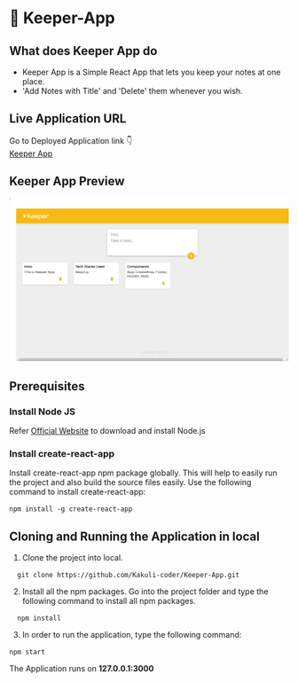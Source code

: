 # 🔦 Keeper-App


## What does Keeper App do

- Keeper App is a Simple React App that lets you keep your notes at one place. <br />
- 'Add Notes with Title' and 'Delete' them whenever you wish. <br />


## Live Application URL

Go to Deployed Application link 👇 <br />
<a href="https://kakuli-coder.github.io/Keeper-App/" alt="App-link" target="_blank">Keeper App</a> </br>


## Keeper App Preview
<img src="images/preview.png" alt="App-preview"> <br />


## Prerequisites

### Install Node JS
Refer <a href="https://nodejs.org/en/" alt="node.js-link" target="_blank">Official Website</a> to download and install Node.js

### Install create-react-app
Install create-react-app npm package globally. This will help to easily run the project and also build the source files easily. Use the following command to install create-react-app:

```
npm install -g create-react-app
```

## Cloning and Running the Application in local

1. Clone the project into local.

```
  git clone https://github.com/Kakuli-coder/Keeper-App.git
  ```

2. Install all the npm packages. Go into the project folder and type the following command to install all npm packages.

```
  npm install
  ```

3. In order to run the application, type the following command:

```
npm start
```

The Application runs on **127.0.0.1:3000**
